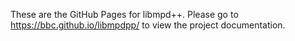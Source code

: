 These are the GitHub Pages for libmpd++. Please go to https://bbc.github.io/libmpdpp/ to view the project documentation.
